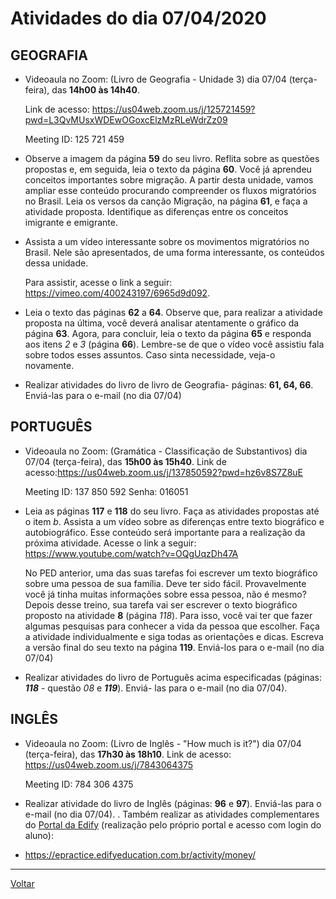 # Atividades do dia 07/04/2020

## GEOGRAFIA

* Videoaula no Zoom: (Livro de Geografia - Unidade 3) dia 07/04 (terça-feira), das **14h00 às 14h40**.

  Link de acesso: <https://us04web.zoom.us/j/125721459?pwd=L3QvMUsxWDEwOGoxcElzMzRLeWdrZz09>
  
  
    Meeting ID: 125 721 459


* Observe a imagem da página **59** do seu livro. Reflita sobre as questões propostas e, em seguida, leia o
texto da página **60**. Você já aprendeu conceitos importantes sobre migração. A partir desta unidade, vamos
ampliar esse conteúdo procurando compreender os fluxos migratórios no Brasil. Leia os versos da canção
Migração, na página **61**, e faça a atividade proposta. Identifique as diferenças entre os conceitos imigrante
e emigrante.

* Assista a um vídeo interessante sobre os movimentos migratórios no Brasil. Nele são apresentados, de
uma forma interessante, os conteúdos dessa unidade. 

  Para assistir, acesse o link a seguir: <https://vimeo.com/400243197/6965d9d092>.

* Leia o texto das páginas **62** a **64**. Observe que, para realizar a atividade proposta na última, você deverá
analisar atentamente o gráfico da página **63**. Agora, para concluir, leia o texto da página **65** e responda aos
itens *2* e *3* (página **66**). Lembre-se de que o vídeo você assistiu fala sobre todos esses assuntos. Caso
sinta necessidade, veja-o novamente.

* Realizar atividades do livro de livro de Geografia- páginas: **61, 64, 66**. Enviá-las para o e-mail (no dia
07/04)

## PORTUGUÊS

* Videoaula no Zoom: (Gramática - Classificação de Substantivos) dia 07/04 (terça-feira), das **15h00 às 15h40**.
Link de acesso:<https://us04web.zoom.us/j/137850592?pwd=hz6v8S7Z8uE>


     Meeting ID: 137 850 592
     Senha: 016051

* Leia as páginas **117** e **118** do seu livro. Faça as atividades propostas até o item *b*. 
  Assista a um vídeo sobre as diferenças entre texto biográfico e autobiográfico. Esse conteúdo será importante para a
realização da próxima atividade. 
  Acesse o link a seguir: <https://www.youtube.com/watch?v=OQgUqzDh47A>

  No PED anterior, uma das suas tarefas foi escrever um texto biográfico sobre uma pessoa de sua família.
Deve ter sido fácil. Provavelmente você já tinha muitas informações sobre essa pessoa, não é mesmo?
Depois desse treino, sua tarefa vai ser escrever o texto biográfico proposto na atividade **8** (página *118*).
Para isso, você vai ter que fazer algumas pesquisas para conhecer a vida da pessoa que escolher. Faça a
atividade individualmente e siga todas as orientações e dicas. Escreva a versão final do seu texto na
página **119**. Enviá-los para o e-mail (no dia 07/04)

* Realizar atividades do livro de Português acima especificadas (páginas: ***118*** - questão *08* e ***119***). Enviá-
las para o e-mail (no dia 07/04).

## INGLÊS

* Videoaula no Zoom: (Livro de Inglês - "How much is it?") dia 07/04 (terça-feira), das **17h30 às 18h10**.
Link de acesso: <https://us04web.zoom.us/j/7843064375>


     Meeting ID: 784 306 4375

* Realizar atividade do livro de Inglês (páginas: **96** e **97**). Enviá-las para o e-mail (no dia 07/04).
. Também realizar as atividades complementares do 
[Portal da Edify](https://portal.edifyeducation.com.br/home)
(realização pelo próprio portal e acesso com login do aluno): 

* <https://epractice.edifyeducation.com.br/activity/money/>

---

[Voltar](index.md)